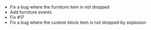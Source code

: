 - Fix a bug where the furniture item is not dropped
- Add furniture events
- Fix #17
- Fix a bug where the custom block item is not dropped by explosion